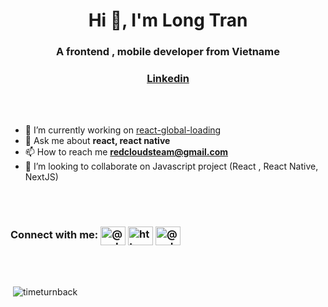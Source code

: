 <h1 align="center">Hi 👋, I'm Long Tran</h1>
<h3 align="center">A frontend , mobile developer from Vietname</h3>

<h3 align="center">

[Linkedin](https://www.linkedin.com/in/tlbaolong/)

</h3>

<br />
<br />

<!-- <p align="left"> <img src="https://komarev.com/ghpvc/?username=timeturnback&label=Profile%20views&color=0e75b6&style=flat" alt="timeturnback" /> </p>

<p align="left"> <a href="https://github.com/ryo-ma/github-profile-trophy"><img src="https://github-profile-trophy.vercel.app/?username=timeturnback" alt="timeturnback" /></a> </p> -->

<!-- <p align="left"> <a href="https://twitter.com/" target="blank"><img src="https://img.shields.io/twitter/follow/?logo=twitter&style=for-the-badge" alt="" /></a> </p> -->

- 🔭 I’m currently working on [react-global-loading](https://www.npmjs.com/package/react-global-loading)
- 💬 Ask me about **react, react native**
- 📫 How to reach me **redcloudsteam@gmail.com**
- 👯 I’m looking to collaborate on Javascript project (React , React Native, NextJS)

<br />
<br />

<h3 align="left">Connect with me: 
<a href="https://dev.to/@redclouds" target="blank"><img align="center" src="https://raw.githubusercontent.com/rahuldkjain/github-profile-readme-generator/master/src/images/icons/Social/devto.svg" alt="@redclouds" height="30" width="40" /></a>
<a href="https://linkedin.com/in/https://www.linkedin.com/in/tlbaolong/" target="blank"><img align="center" src="https://raw.githubusercontent.com/rahuldkjain/github-profile-readme-generator/master/src/images/icons/Social/linked-in-alt.svg" alt="https://www.linkedin.com/in/tlbaolong/" height="30" width="40" /></a>
<a href="https://www.hackerrank.com/@redcloudsteam" target="blank"><img align="center" src="https://raw.githubusercontent.com/rahuldkjain/github-profile-readme-generator/master/src/images/icons/Social/hackerrank.svg" alt="@redcloudsteam" height="30" width="40" /></a></h3>

<br />
<br />

<p>&nbsp;<img align="center" src="https://github-readme-stats.vercel.app/api?username=timeturnback&show_icons=true&theme=tokyonight&locale=en" alt="timeturnback" /></p>
